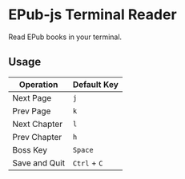 # EPub-js Terminal Reader

Read EPub books in your terminal.

## Usage

| Operation     | Default Key  |
| ------------- | ------------ |
| Next Page     | `j`          |
| Prev Page     | `k`          |
| Next Chapter  | `l`          |
| Prev Chapter  | `h`          |
| Boss Key      | `Space`      |
| Save and Quit | `Ctrl` + `C` |
